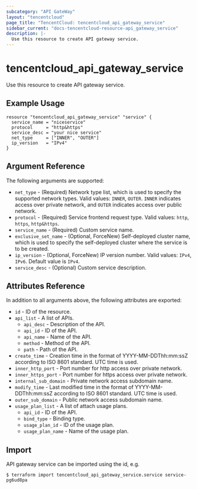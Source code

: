 ```yaml
---
subcategory: "API GateWay"
layout: "tencentcloud"
page_title: "TencentCloud: tencentcloud_api_gateway_service"
sidebar_current: "docs-tencentcloud-resource-api_gateway_service"
description: |-
  Use this resource to create API gateway service.
---
```


# tencentcloud_api_gateway_service

Use this resource to create API gateway service.

## Example Usage

```hcl
resource "tencentcloud_api_gateway_service" "service" {
  service_name = "niceservice"
  protocol     = "http&https"
  service_desc = "your nice service"
  net_type     = ["INNER", "OUTER"]
  ip_version   = "IPv4"
}
```

## Argument Reference

The following arguments are supported:

* `net_type` - (Required) Network type list, which is used to specify the supported network types. Valid values: `INNER`, `OUTER`. `INNER` indicates access over private network, and `OUTER` indicates access over public network.
* `protocol` - (Required) Service frontend request type. Valid values: `http`, `https`, `http&https`.
* `service_name` - (Required) Custom service name.
* `exclusive_set_name` - (Optional, ForceNew) Self-deployed cluster name, which is used to specify the self-deployed cluster where the service is to be created.
* `ip_version` - (Optional, ForceNew) IP version number. Valid values: `IPv4`, `IPv6`. Default value is `IPv4`.
* `service_desc` - (Optional) Custom service description.

## Attributes Reference

In addition to all arguments above, the following attributes are exported:

* `id` - ID of the resource.
* `api_list` - A list of APIs.
  * `api_desc` - Description of the API.
  * `api_id` - ID of the API.
  * `api_name` - Name of the API.
  * `method` - Method of the API.
  * `path` - Path of the API.
* `create_time` - Creation time in the format of YYYY-MM-DDThh:mm:ssZ according to ISO 8601 standard. UTC time is used.
* `inner_http_port` - Port number for http access over private network.
* `inner_https_port` - Port number for https access over private network.
* `internal_sub_domain` - Private network access subdomain name.
* `modify_time` - Last modified time in the format of YYYY-MM-DDThh:mm:ssZ according to ISO 8601 standard. UTC time is used.
* `outer_sub_domain` - Public network access subdomain name.
* `usage_plan_list` - A list of attach usage plans.
  * `api_id` - ID of the API.
  * `bind_type` - Binding type.
  * `usage_plan_id` - ID of the usage plan.
  * `usage_plan_name` - Name of the usage plan.


## Import

API gateway service can be imported using the id, e.g.

```
$ terraform import tencentcloud_api_gateway_service.service service-pg6ud8pa
```

